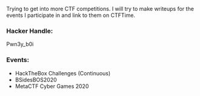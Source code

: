 Trying to get into more CTF competitions. I will try to make writeups for the events I participate in and link to them on CTFTime.

### Hacker Handle:

Pwn3y_b0i

### Events:
 - HackTheBox Challenges (Continuous)
 - BSidesBOS2020
 - MetaCTF Cyber Games 2020
